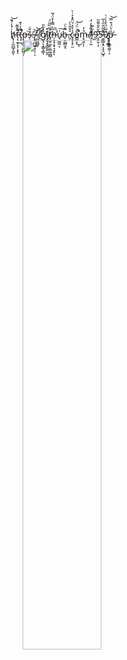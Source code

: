<div align="center">h̸̢̹̗̼̪̲̘̱̰͑́̾́͊͝ͅṭ̶̨̛̼̟̞̩͕͓̂̌͌̕ͅţ̶̛̜̱͒̾̔̄̕̕̕p̶̨̩̳̙̰̪̲͍̩͘s̶̩̆̌͑:̶̢̢̪͖͍͓̦̹̄͝͝ͅ/̷̫͖̪̻̥̓͠/̸̼̆g̸̝̗̩͓̳̹̳̊̽͂̎ͅĩ̴̡̡̡̘̻͈̙̮̯͒t̸̡͚̠̲̙̜̻͖̪̻̊̅̏̋̈́h̶̹̝̝͕̟͉̝̙͆̀̿̔̽̈́͂͘̚̕ͅu̷̘̠͇̼͔͗͠b̶̠͓̺̻̮̘͌̀̈.̵͈̊̐̃̀͐ç̴͕͓̠̫̉̔̔́̈̂̽͐̇̀o̵͇̭̝̎͗̈́̈̚̚̚͘͜͝ͅm̵͓̘͍̩̜̉̓/̸̦̩̩̰̾̃͑̓̈́̕l̵͂̿͜9̷̧̦̬̣̗͊̆̑̐͌̋5̶̼̱͇͙̠͕̝͉̺̥͌͂̈̆̋͛̅̕0̸̟͎̰̲̮́̅̈́̓̾͗͑p̶̢̢̛̲̬̼̰̹͔͐͐̈́͒̿͝</div>  
  
<div align="center">
<img src="https://cdn.discordapp.com/attachments/1077640007369641984/1121056571384942752/l950ascii.png" align="center" style="width: 50%" />
</div>  
  

<br/>  
